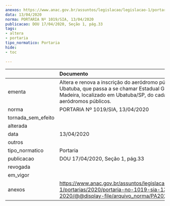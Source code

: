 ```yaml
---
anexos: https://www.anac.gov.br/assuntos/legislacao/legislacao-1/portarias/2020/portaria-no-1019-sia-13-04-2020/@@display-file/arquivo_norma/PA2020-1019.pdf
data: 13/04/2020
norma: PORTARIA Nº 1019/SIA, 13/04/2020
publicacao: DOU 17/04/2020, Seção 1, pág.33
tags:
- altera
- portaria
tipo_normatico: Portaria
hide: 
- toc 
 
---
```


|                    | Documento                                                                                                                                                              |
|:-------------------|:-----------------------------------------------------------------------------------------------------------------------------------------------------------------------|
| ementa             | Altera e renova a inscrição do aeródromo público Ubatuba, que passa a se chamar Estadual Gastão Madeira, localizado em Ubatuba/SP, do cadastro de aeródromos públicos. |
| norma              | PORTARIA Nº 1019/SIA, 13/04/2020                                                                                                                                       |
| tornada_sem_efeito |                                                                                                                                                                        |
| alterada           |                                                                                                                                                                        |
| data               | 13/04/2020                                                                                                                                                             |
| outros             |                                                                                                                                                                        |
| tipo_normatico     | Portaria                                                                                                                                                               |
| publicacao         | DOU 17/04/2020, Seção 1, pág.33                                                                                                                                        |
| revogada           |                                                                                                                                                                        |
| em_vigor           |                                                                                                                                                                        |
| anexos             | https://www.anac.gov.br/assuntos/legislacao/legislacao-1/portarias/2020/portaria-no-1019-sia-13-04-2020/@@display-file/arquivo_norma/PA2020-1019.pdf                   |